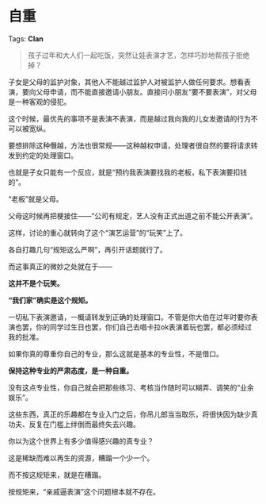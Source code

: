 # 自重

Tags: **Clan**

> 孩子过年和大人们一起吃饭，突然让娃表演才艺，怎样巧妙地帮孩子拒绝掉？



子女是父母的监护对象，其他人不能越过监护人对被监护人做任何要求。想看表演，要向父母申请，而不能直接邀请小朋友。直接问小朋友“要不要表演”，对父母是一种客观的侵犯。

这个时候，最优先的事项不是表演不表演，而是越过我向我的儿女发邀请的行为不可以被宽纵。

要想排除这种僭越，方法也很常规——这种越权申请，处理者很自然的要将请求转发到约定的处理窗口。

也就是子女只能有一个反应，就是“预约我表演要找我的老板，私下表演要扣钱的”。

“老板”就是父母。

父母这时候再把梗接住——“公司有规定，艺人没有正式出道之前不能公开表演”。

这样，讨论的重心就转向了这个“演艺运营”的“玩笑”上了。

各自打趣几句“规矩这么严啊”，再引开话题就行了。

而这事真正的微妙之处就在于——

**这并不是个玩笑。**

**“我们家”确实是这个规矩。**

  


一切私下表演邀请，一概请转发到正确的处理窗口。不管是你大伯在过年时要你表演也罢，你的同学过生日也罢，你们自己去唱卡拉ok表演着玩也罢，都必须经过我的批准。

如果你真的尊重你自己的专业，那么这就是基本的专业性，不是借口。

**保持这种专业的严肃态度，是一种自重。**

没有这点专业性，你自己就会把那些练习、考核当作随时可以糊弄、调笑的“业余娱乐”。

这些东西，真正的乐趣都在专业入门之后，你吊儿郎当当取乐，将很快因为缺少真功夫、反复在门槛上绊倒而最终失去兴趣。

你以为这个世界上有多少值得感兴趣的真专业？

这是稀缺而难以再生的资源，糟蹋一个少一个。

而不按这规矩来，就是在糟蹋。

按规矩来，“亲戚逼表演”这个问题根本就不存在。



